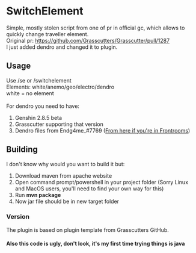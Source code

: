 # SwitchElement
Simple, mostly stolen script from one of pr in official gc, which allows to quickly change traveller element.<br>
Original pr: https://github.com/Grasscutters/Grasscutter/pull/1287 <br>
I just added dendro and changed it to plugin.

## Usage
Use /se <element> or /switchelement <element> <br>
Elements: white/anemo/geo/electro/dendro <br>
white = no element <br><br>
For dendro you need to have:
1. Genshin 2.8.5 beta
2. Grasscutter supporting that version
3. Dendro files from Endg4me_#7769 (<a href='https://discord.com/channels/997259363158859786/997566696137175144/998975316779356231'>From here if you're in Frontrooms</a>)

## Building
I don't know why would you want to build it but:
1. Download maven from apache website
2. Open command prompt/powershell in your project folder (Sorry Linux and MacOS users, you'll need to find your own way for this)
3. Run <b>mvn package</b>
4. Now jar file should be in new target folder

### Version
The plugin is based on plugin template from Grasscutters GitHub.

#### Also this code is ugly, don't look, it's my first time trying things is java
